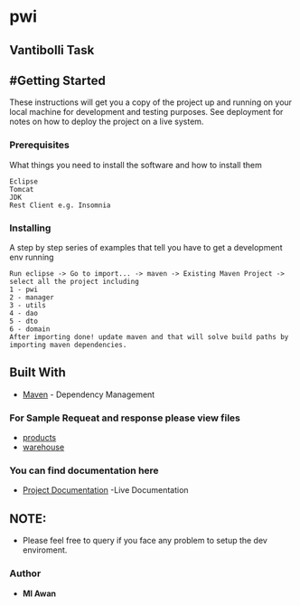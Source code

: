 # pwi
## Vantibolli Task

## #Getting Started

These instructions will get you a copy of the project up and running on your local machine for development and testing purposes. See deployment for notes on how to deploy the project on a live system.

### Prerequisites

What things you need to install the software and how to install them

```
Eclipse
Tomcat
JDK
Rest Client e.g. Insomnia
```
### Installing

A step by step series of examples that tell you have to get a development env running


```
Run eclipse -> Go to import... -> maven -> Existing Maven Project -> select all the project including
1 - pwi
2 - manager
3 - utils
4 - dao
5 - dto
6 - domain
After importing done! update maven and that will solve build paths by importing maven dependencies.
```
## Built With
* [Maven](https://maven.apache.org/) - Dependency Management


### For Sample Requeat and response please view files
* [products](https://github.com/miawan/pwi/blob/master/Products.md)
* [warehouse](https://github.com/miawan/pwi/blob/master/warehouse.md)


### You can find documentation here
* [Project Documentation](http://35.182.60.96:8080/doc/index.html) -Live Documentation
## NOTE: 
* Please feel free to query if you face any problem to setup the dev enviroment.

### Author
* **MI Awan** 
